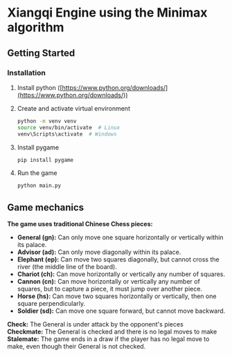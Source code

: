 # Xiangqi Engine using the Minimax algorithm

## Getting Started

### Installation

1. Install python ([https://www.python.org/downloads/](https://www.python.org/downloads/))

2. Create and activate virtual environment
   ```bash
   python -m venv venv
   source venv/bin/activate  # Linux
   venv\Scripts\activate  # Windows
   ```
3. Install pygame
   ```bash
   pip install pygame
   ```
4. Run the game
   ```bash
   python main.py
   ```

## Game mechanics

**The game uses traditional Chinese Chess pieces:**

- **General (gn):** Can only move one square horizontally or vertically within its palace.
- **Advisor (ad):** Can only move diagonally within its palace.
- **Elephant (ep):** Can move two squares diagonally, but cannot cross the river (the middle line of the board).
- **Chariot (ch):** Can move horizontally or vertically any number of squares.
- **Cannon (cn):** Can move horizontally or vertically any number of squares, but to capture a piece, it must jump over another piece.
- **Horse (hs):** Can move two squares horizontally or vertically, then one square perpendicularly.
- **Soldier (sd):** Can move one square forward, but cannot move backward.

**Check:** The General is under attack by the opponent's pieces  
**Checkmate:** The General is checked and there is no legal moves to make  
**Stalemate:** The game ends in a draw if the player has no legal move to make, even though their General is not checked.
